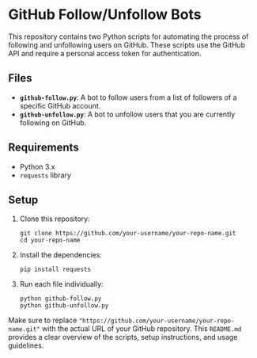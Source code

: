 # GitHub Follow/Unfollow Bots

This repository contains two Python scripts for automating the process of following and unfollowing users on GitHub. These scripts use the GitHub API and require a personal access token for authentication.

## Files

- **`github-follow.py`**: A bot to follow users from a list of followers of a specific GitHub account.
- **`github-unfollow.py`**: A bot to unfollow users that you are currently following on GitHub.

## Requirements

- Python 3.x
- `requests` library

## Setup

1. Clone this repository:
   ```
   git clone https://github.com/your-username/your-repo-name.git
   cd your-repo-name
2. Install the dependencies:
   ```
   pip install requests
3. Run each file individually:
   ```
   python github-follow.py
   python github-unfollow.py

Make sure to replace `"https://github.com/your-username/your-repo-name.git"` with the actual URL of your GitHub repository. This `README.md` provides a clear overview of the scripts, setup instructions, and usage guidelines.
